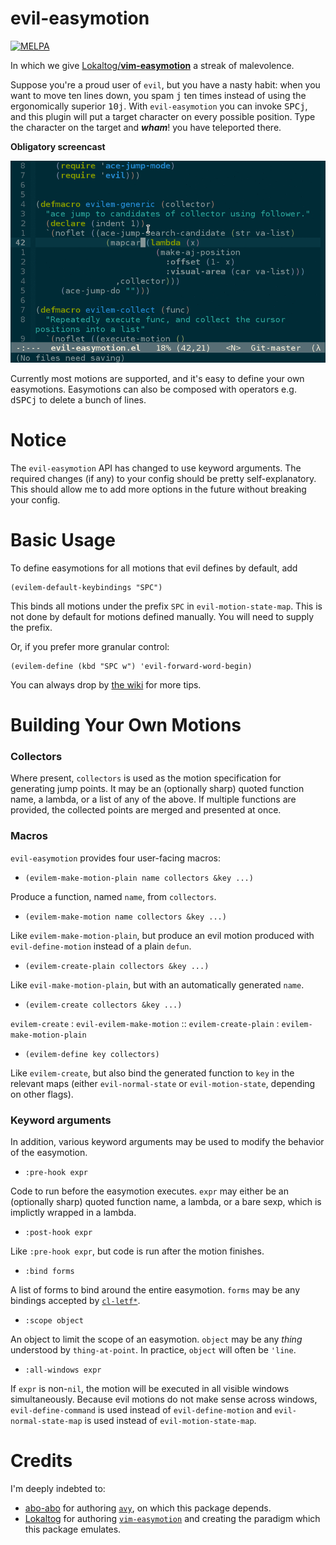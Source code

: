 evil-easymotion
===============
[![MELPA](http://melpa.org/packages/evil-easymotion-badge.svg)](http://melpa.org/#/evil-easymotion)

In which we give [Lokaltog/**vim-easymotion**](https://github.com/Lokaltog/vim-easymotion) a streak of malevolence.

Suppose you're a proud user of `evil`, but you have a nasty habit: when you want to move ten lines down, you spam <kbd>j</kbd> ten times instead of using the ergonomically superior <kbd>10</kbd><kbd>j</kbd>. With `evil-easymotion` you can invoke <kbd>SPC</kbd><kbd>j</kbd>, and this plugin will put a target character on every possible position. Type the character on the target and **_wham_**! you have teleported there.

**Obligatory screencast**

![screencast](img/evil-easymotion-demo.gif)

Currently most motions are supported, and it's easy to define your own easymotions. Easymotions can also be composed with operators e.g. <kbd>d</kbd><kbd>SPC</kbd><kbd>j</kbd> to delete a bunch of lines.

Notice
======
The `evil-easymotion` API has changed to use keyword arguments. The required changes (if any) to your config should be pretty self-explanatory. This should allow me to add more options in the future without breaking your config.

Basic Usage
===========
To define easymotions for all motions that evil defines by default, add
```emacs
(evilem-default-keybindings "SPC")
```
This binds all motions under the prefix `SPC` in `evil-motion-state-map`. This is not done by default for motions defined manually. You will need to supply the prefix.

Or, if you prefer more granular control:
```emacs
(evilem-define (kbd "SPC w") 'evil-forward-word-begin)
```

You can always drop by [the wiki](https://github.com/PythonNut/evil-easymotion/wiki) for more tips.


Building Your Own Motions
=========================

### Collectors

Where present, `collectors` is used as the motion specification for generating jump points. It may be an (optionally sharp) quoted function name, a lambda, or a list of any of the above. If multiple functions are provided, the collected points are merged and presented at once.

### Macros

`evil-easymotion` provides four user-facing macros:


* `(evilem-make-motion-plain name collectors &key ...)`

Produce a function, named `name`, from `collectors`.

* `(evilem-make-motion name collectors &key ...)`

Like `evilem-make-motion-plain`, but produce an evil motion produced with `evil-define-motion` instead of a plain `defun`.

* `(evilem-create-plain collectors &key ...)`

Like `evil-make-motion-plain`, but with an automatically generated `name`.

* `(evilem-create collectors &key ...)`

`evilem-create` : `evil-evilem-make-motion` :: `evilem-create-plain` : `evilem-make-motion-plain`


* `(evilem-define key collectors)`

Like `evilem-create`, but also bind the generated function to `key` in the relevant maps (either `evil-normal-state` or `evil-motion-state`, depending on other flags).

### Keyword arguments

In addition, various keyword arguments may be used to modify the behavior of the easymotion.

* `:pre-hook expr`

Code to run before the easymotion executes. `expr` may either be an (optionally sharp) quoted function name, a lambda, or a bare sexp, which is implictly wrapped in a lambda.

* `:post-hook expr`

Like `:pre-hook expr`, but code is run after the motion finishes.

* `:bind forms`

A list of forms to bind around the entire easymotion. `forms` may be any bindings accepted by [`cl-letf*`](http://www.gnu.org/software/emacs/manual/html_node/cl/Modify-Macros.html).

* `:scope object`

An object to limit the scope of an easymotion. `object` may be any *thing* understood by `thing-at-point`. In practice, `object` will often be `'line`.

* `:all-windows expr`

If `expr` is non-`nil`, the motion will be executed in all visible windows simultaneously. Because evil motions do not make sense across windows, `evil-define-command` is used instead of `evil-define-motion` and `evil-normal-state-map` is used instead of `evil-motion-state-map`.

Credits
=======
I'm deeply indebted to:
* [abo-abo](https://github.com/abo-abo) for authoring [`avy`](https://github.com/abo-abo/avy), on which this package depends.
* [Lokaltog](https://github.com/Lokaltog) for authoring [`vim-easymotion`](https://github.com/Lokaltog/vim-easymotion) and creating the paradigm which this package emulates.
